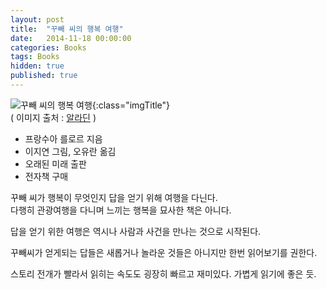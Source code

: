 ```yaml
---
layout: post
title:  "꾸빼 씨의 행복 여행"
date:   2014-11-18 00:00:00 
categories: Books
tags: Books
hidden: true
published: true
---
```


![꾸빼 씨의 행복 여행](http://image.aladin.co.kr/product/50/80/cover/8995501448_2.jpg){:class="imgTitle"}  
( 이미지 출처 : [알라딘](http://www.aladin.co.kr/shop/wproduct.aspx?ItemId=508047) )  
 
  * 프랑수아 를로르 지음
  * 이지연 그림, 오유란 옮김
  * 오래된 미래 출판
  * 전자책 구매

꾸빼 씨가 행복이 무엇인지 답을 얻기 위해 여행을 다닌다.  
다행히 관광여행을 다니며 느끼는 행복을 묘사한 책은 아니다.

답을 얻기 위한 여행은 역시나 사람과 사건을 만나는 것으로 시작된다.  

<!--more-->

꾸빼씨가 얻게되는 답들은 새롭거나 놀라운 것들은 아니지만 한번 읽어보기를 권한다.

스토리 전개가 빨라서 읽히는 속도도 굉장히 빠르고 재미있다. 가볍게 읽기에 좋은 듯.
